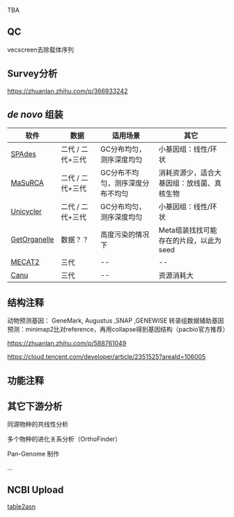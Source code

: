 <style>
img{
    width: 30%;
}
</style>

TBA

## QC

vecscreen去除载体序列


## Survey分析

https://zhuanlan.zhihu.com/p/366933242


## *de novo* 组装

| 软件 | 数据 | 适用场景 | 其它 |
| ----------- | ----------- | ----------- | ----------- | 
| [SPAdes](../../_Blocks/SPAdes.md) | 二代 / 二代+三代 | GC分布均匀，测序深度均匀 | 小基因组：线性/环状 |
| [MaSuRCA](../../_Blocks/MaSuRCA.md) | 二代 / 二代+三代 | GC分布不均匀，测序深度分布不均匀 | 消耗资源少，适合大基因组：放线菌、真核生物 |
| [Unicycler]() | 二代 / 二代+三代 | GC分布均匀，测序深度均匀 | 小基因组：线性/环状 |
| [GetOrganelle]() | 数据？？ | 高度污染的情况下 | Meta组装找找可能存在的片段，以此为seed |
| [MECAT2]() | 三代 | -- | -- |
| [Canu]() | 三代 | -- | 资源消耗大 |



## 结构注释

动物预测基因： GeneMark, Augustus ,SNAP ,GENEWISE
转录组数据辅助基因预测：minimap2比对reference，再用collapse得到基因结构（pacbio官方推荐）


https://zhuanlan.zhihu.com/p/588761049

https://cloud.tencent.com/developer/article/2351525?areaId=106005


## 功能注释








## 其它下游分析

同源物种的共线性分析

多个物种的进化关系分析（OrthoFinder）

Pan-Genome 制作

...






## NCBI Upload

[table2asn](https://www.ncbi.nlm.nih.gov/genbank/genomes_gff/#run) 




